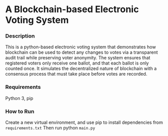 # A Blockchain-based Electronic Voting System
### Description
This is a python-based electronic voting system that demonstrates how blockchain can be used to detect any changes to votes via a transparent audit trail while preserving voter anonymity. The system ensures that registered voters only receive one ballot, and that each ballot is only counted once. It simulates the decentralized nature of blockchain with a consensus process that must take place before votes are recorded.

### Requirements
Python 3, pip
### How to Run
Create a new virtual environment, and use pip to install dependencies from `requirements.txt`
Then run python `main.py`